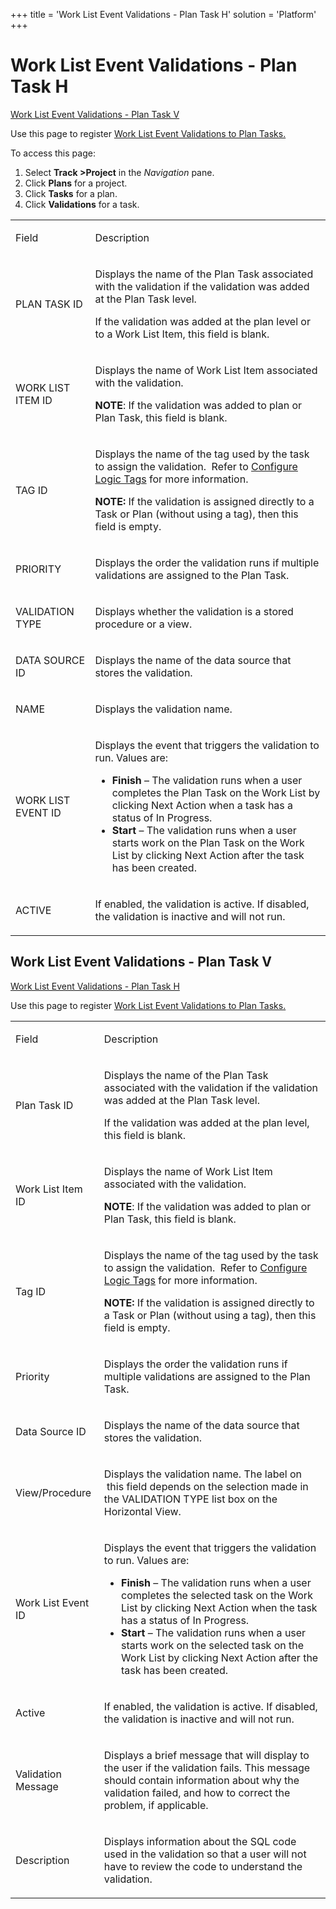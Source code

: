 +++
title = 'Work List Event Validations - Plan Task H'
solution = 'Platform'
+++

# Work List Event Validations - Plan Task H

[Work List Event Validations - Plan Task
V](#Work_List_Event_Validations_-_Plan_Task_V)

<div class="use">

Use this page to register [Work List Event Validations to Plan
Tasks.](../Use_Cases/Register_WorkList_Event_Validations_Plan_Task)

</div>

To access this page:

1.  Select <span style="font-weight: bold;">Track \></span>**Project**
    in the *Navigation* pane.
2.  Click **Plans** for a project.
3.  Click **Tasks** for a plan.
4.  Click **Validations** for a task.

<table>
<tbody>
<tr class="odd">
<td><p>Field</p></td>
<td><p>Description</p></td>
</tr>
<tr class="even">
<td><p>PLAN TASK ID</p></td>
<td><p>Displays the name of the Plan Task associated with the validation if the validation was added at the Plan Task level.</p>
<p>If the validation was added at the plan level or to a Work List Item, this field is blank.</p></td>
</tr>
<tr class="odd">
<td><p>WORK LIST ITEM ID</p></td>
<td><p>Displays the name of Work List Item associated with the validation.</p>
<p><strong>NOTE</strong>: If the validation was added to plan or Plan Task, this field is blank.</p></td>
</tr>
<tr class="even">
<td><p>TAG ID</p></td>
<td><p>Displays the name of the tag used by the task to assign the validation.  Refer to <a href="../Use_Cases/Configure_Logic_Tags">Configure Logic Tags</a> for more information.</p>
<p><strong>NOTE:</strong> If the validation is assigned directly to a Task or Plan (without using a tag), then this field is empty.</p></td>
</tr>
<tr class="odd">
<td><p>PRIORITY</p></td>
<td><p>Displays the order the validation runs if multiple validations are assigned to the Plan Task.</p></td>
</tr>
<tr class="even">
<td><p>VALIDATION TYPE</p></td>
<td><p>Displays whether the validation is a stored procedure or a view.</p></td>
</tr>
<tr class="odd">
<td><p>DATA SOURCE ID</p></td>
<td><p>Displays the name of the data source that stores the validation.</p></td>
</tr>
<tr class="even">
<td><p>NAME</p></td>
<td><p>Displays the validation name.</p></td>
</tr>
<tr class="odd">
<td><p>WORK LIST EVENT ID</p></td>
<td><p>Displays the event that triggers the validation to run. Values are:</p>
<ul>
<li><strong>Finish</strong> – The validation runs when a user completes the Plan Task on the Work List by clicking Next Action when a task has a status of In Progress.</li>
<li><strong>Start</strong> – The validation runs when a user starts work on the Plan Task on the Work List by clicking Next Action after the task has been created.</li>
</ul></td>
</tr>
<tr class="even">
<td><p>ACTIVE</p></td>
<td><p>If enabled, the validation is active. If disabled, the validation is inactive and will not run.</p></td>
</tr>
</tbody>
</table>

## <span id="Work_List_Event_Validations_-_Plan_Task_V"></span>Work List Event Validations - Plan Task V

[Work List Event Validations - Plan Task H](#)

<div class="use">

Use this page to register [Work List Event Validations to Plan
Tasks.](../Use_Cases/Register_WorkList_Event_Validations_Plan_Task)

</div>

<table>
<tbody>
<tr class="odd">
<td><p>Field</p></td>
<td><p>Description</p></td>
</tr>
<tr class="even">
<td><p>Plan Task ID</p></td>
<td><p>Displays the name of the Plan Task associated with the validation if the validation was added at the Plan Task level.</p>
<p>If the validation was added at the plan level, this field is blank.</p></td>
</tr>
<tr class="odd">
<td><p>Work List Item ID</p></td>
<td><p>Displays the name of Work List Item associated with the validation.</p>
<p><strong>NOTE</strong>: If the validation was added to plan or Plan Task, this field is blank.</p></td>
</tr>
<tr class="even">
<td><p>Tag ID</p></td>
<td><p>Displays the name of the tag used by the task to assign the validation.  Refer to <a href="../Use_Cases/Configure_Logic_Tags">Configure Logic Tags</a> for more information.</p>
<p><strong>NOTE:</strong> If the validation is assigned directly to a Task or Plan (without using a tag), then this field is empty.</p></td>
</tr>
<tr class="odd">
<td><p>Priority</p></td>
<td><p>Displays the order the validation runs if multiple validations are assigned to the Plan Task.</p></td>
</tr>
<tr class="even">
<td><p>Data Source ID</p></td>
<td><p>Displays the name of the data source that stores the validation.</p></td>
</tr>
<tr class="odd">
<td><p>View/Procedure</p></td>
<td><p>Displays the validation name. The label on  this field depends on the selection made in the VALIDATION TYPE list box on the Horizontal View.</p></td>
</tr>
<tr class="even">
<td><p>Work List Event ID</p></td>
<td><p>Displays the event that triggers the validation to run. Values are:</p>
<ul>
<li><strong>Finish</strong> – The validation runs when a user completes the selected task on the Work List by clicking Next Action when the task has a status of In Progress.</li>
<li><strong>Start</strong> – The validation runs when a user starts work on the selected task on the Work List by clicking Next Action after the task has been created.</li>
</ul></td>
</tr>
<tr class="odd">
<td><p>Active</p></td>
<td><p>If enabled, the validation is active. If disabled, the validation is inactive and will not run.</p></td>
</tr>
<tr class="even">
<td><p>Validation Message</p></td>
<td><p>Displays a brief message that will display to the user if the validation fails. This message should contain information about why the validation failed, and how to correct the problem, if applicable.</p></td>
</tr>
<tr class="odd">
<td><p>Description</p></td>
<td><p>Displays information about the SQL code used in the validation so that a user will not have to review the code to understand the validation.</p></td>
</tr>
</tbody>
</table>
